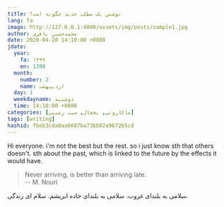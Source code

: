 ```yaml
---
title: نوشتن یک مطلب جدید چگونه است؟
lang: fa
image: http://127.0.0.1:4000/assets/img/posts/sample1.jpg
author: محمدحسین باقری
date: 2020-04-20 14:10:00 +0800
jdate:
  year:
    fa: ۱۳۹۹
    en: 1399
  month:
    number: 2
    name: اردیبهشت
  day: 1
  weekdayname: دوشنبه
  time: 14:10:00 +0800
categories: [ماکارونی, یخچال, سیب زمینی]
tags: [writing]
hashid: f6eb3cda0aa6687ba73bb02a967265cd
---
```


Hi everyone. i'm not the best but the rest. so i just know sth that others doesn't. sth about the past, which is linked to the future by the effects it would have.
> Never arriving, is better than arriving late.           
> -- M. Nouri

سلامی به بلندای غروب. سلامی به بلندای جاده ابریشم. سلام ای زندگی.

